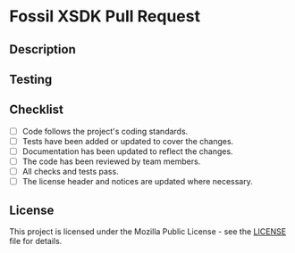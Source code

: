 # Fossil XSDK Pull Request

## Description
<!-- Briefly describe the purpose and scope of this pull request. -->

## Testing
<!-- Describe the testing process or steps taken to ensure the changes work as expected. -->

## Checklist

- [ ] Code follows the project's coding standards.
- [ ] Tests have been added or updated to cover the changes.
- [ ] Documentation has been updated to reflect the changes.
- [ ] The code has been reviewed by team members.
- [ ] All checks and tests pass.
- [ ] The license header and notices are updated where necessary.

## License

This project is licensed under the Mozilla Public License - see the [LICENSE](LICENSE) file for details.
